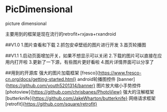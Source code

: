 # PicDimensional
picture dimensional

主要用到的框架是现在流行的retrofit+rxjava+rxandroid

##V1.0
1.图片查看和下载
2.抓包安卓壁纸的图片进行开发
3.首页轮播图

##V1.1
1.启动页面增加开关，如果不想显示可以关闭
2.下载的图片可以直接在应用内打开啦
3.更新了一下源，有些图片更好看啦
4.图片详情界面可以分享了


##用到的开源库
强大的图片加载框架   [fresco]{https://www.fresco-cn.org/docs/getting-started.html}
android轮播图控件    [banner]{https://github.com/youth5201314/banner}
图片放大缩小手势控件  [photoview]{https://github.com/chrisbanes/PhotoView}
强大的注解框架       [butterknife]{https://github.com/JakeWharton/butterknife}
网络请求框架          [retrofit]{https://github.com/square/retrofit}

